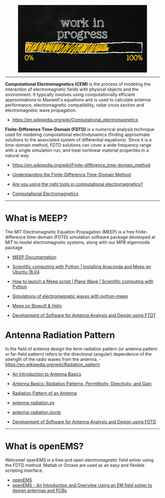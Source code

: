 <!--
Maintainer:   jeffskinnerbox@yahoo.com / www.jeffskinnerbox.me
Version:      0.0.0
-->


<div align="center">
<img src="https://raw.githubusercontent.com/jeffskinnerbox/blog/main/content/images/banners-bkgrds/work-in-progress.jpg" title="These materials require additional work and are not ready for general use." align="center" width=420px height=219px>
</div>


-----




**Computational Electromagnetics (CEM)**
is the process of modeling the interaction of electromagnetic fields with physical objects and the environment.
It typically involves using computationally efficient approximations to Maxwell's equations and is used to calculate antenna performance, electromagnetic compatibility, radar cross section and electromagnetic wave propagation.

* <https://en.wikipedia.org/wiki/Computational_electromagnetics>

**Finite-Difference Time-Domain (FDTD)**
is a numerical analysis technique used for modeling computational electrodynamics (finding approximate solutions to the associated system of differential equations). Since it is a time-domain method, FDTD solutions can cover a wide frequency range with a single simulation run, and treat nonlinear material properties in a natural way.

* <https://en.wikipedia.org/wiki/Finite-difference_time-domain_method>




* [Understanding the Finite-Difference Time-Domain Method](https://www.eecs.wsu.edu/~schneidj/ufdtd/ufdtd.pdf)

* [Are you using the right tools in computational electromagnetics?](https://onlinelibrary.wiley.com/doi/full/10.1002/eng2.12041)
* [Computational Electromagnetics](http://web.mst.edu/~jfan/slides/li2.pdf)



-----



# What is MEEP?

The MIT Electromagnetic Equation Propagation (MEEP) is a free finite-difference time-domain (FDTD)
simulation software package developed at MIT to model electromagnetic systems,
along with our MPB eigenmode package

* [MEEP Documentation](https://meep.readthedocs.io/en/latest/)

* [Scientific computing with Python | Installing Anaconda and Meep on Ubuntu 18.04](https://www.youtube.com/watch?v=pxIJTGiBdWs&app=desktop)
* [How to launch a Meep script | Plane Wave | Scientific computing with Python](https://www.youtube.com/watch?v=PIR2TeGOOMU&list=PL5wv8DjACiXZCBQGHL6ZfGU_YB4uFxPBy&index=6&t=0s)
* [Simulations of electromagnetic waves with python-meep](https://www.fzu.cz/~dominecf/meep/)
* [Meep on Biowulf & Helix](https://hpc.nih.gov/apps/Meep.html)

* [Development of Software for Antenna Analysis and Design using FTDT](https://fenix.tecnico.ulisboa.pt/downloadFile/395137440463/dissertacao.pdf)

# Antenna Radiation Pattern

In the field of antenna design the term radiation pattern
(or antenna pattern or far-field pattern)
refers to the directional (angular) dependence of the strength of the radio waves from the antenna. - <https://en.wikipedia.org/wiki/Radiation_pattern>

* [An Introduction to Antenna Basics](https://www.allaboutcircuits.com/technical-articles/an-introduction-to-antenna-basics/)
* [Antenna Basics: Radiation Patterns, Permittivity, Directivity, and Gain](https://www.allaboutcircuits.com/technical-articles/antenna-basics-field-radiation-patterns-permittivity-directivity-gain/)

* [Radiation Pattern of an Antenna](https://meep.readthedocs.io/en/latest/Scheme_Tutorials/Near_to_Far_Field_Spectra/#radiation-pattern-of-an-antenna)
* [antenna-radiation.py](https://github.com/NanoComp/meep/blob/master/python/examples/antenna-radiation.py)
* [antenna-radiation.ipynb](https://fossies.org/linux/meep/python/examples/antenna-radiation.ipynb)

* [Development of Software for Antenna Analysis and Design using FDTD]()



-----


# What is openEMS?

Welcome! openEMS is a free and open electromagnetic field solver using the FDTD method.
Matlab or Octave are used as an easy and flexible scripting interface.

* [openEMS](https://openems.de/start/)
* [openEMS - An Introduction and Overview Using an EM field solver to design antennas and PCBs](https://www.youtube.com/watch?v=ThMLf0d5gaE)
